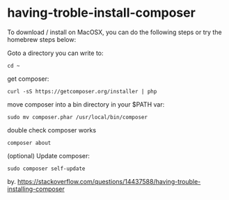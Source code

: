# having-troble-install-composer

To download / install on MacOSX, you can do the following steps or try the homebrew steps below:

Goto a directory you can write to:

``` 
cd ~ 
```
get composer:

``` 
curl -sS https://getcomposer.org/installer | php 
```
move composer into a bin directory in your $PATH var:

``` 
sudo mv composer.phar /usr/local/bin/composer
```
double check composer works

```
composer about 
```
(optional) Update composer:

``` 
sudo composer self-update
```

by. https://stackoverflow.com/questions/14437588/having-trouble-installing-composer
